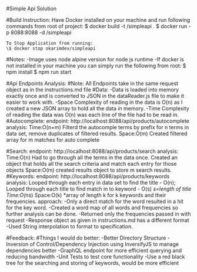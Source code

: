 #Simple Api Solution

#Build Instruction:
    Have Docker installed on your machine and run following commands from root of project:
    \$ docker build -t <YOUR DOCKER ID>/simpleapi .
    \$ docker run -p 8088:8088 -d <YOUR DOCKER ID>/simpleapi

    To Stop Application from running:
    \$ docker stop okarimdev/simpleapi

#Notes:
    -Image uses node alpine version for node js runtime
    -If docker is not installed in your machine you can simply run the following from root:
    \$ npm install
    \$ npm run start



#Api Endpoints Analysis:
#Note: All Endpoints take in the same request object as in the instructions.md file
#Data:
    -Data is loaded into memory exactly once and is converted to JSON in the dataReader.js file to
    make it easier to work with.
    -Space Complexity of reading in the data is O(n) as I created a new JSON array to hold all the data in memory.
    -Time Complexity of reading the data was O(n) was each line of the file had to be read in.
#Autocomplete:
    endpoint: http://localhost:8088/api/products/autocomplete
    analysis:
        Time:O(n+m)
            Filterd the autocomple terms by prefix for n terms in data set, remove duplicates of filtered results.
        Space:O(m)
            Created filtered array for m matches for auto complete

#Search:
    endpoint: http://localhost:8088/api/products/search 
    analysis: 
        Time:O(n)
            Had to go through all the terms in the data once.
            Created an object that holds all the search criteria and match each entry for those objects
        Space:O(m)
            created results object to store m search results.
#Keywords:
    endpoint: http://localhost:8088/api/products/keywords
    analysis:
        Looped through each entry in data set to find the title - O(n);
        Looped through each title to find match in to keyword - O(s) *s=length of  title
        Time:O(n*s)
        Space:O(k) *array of length k for k keywords and their frequencies.
    approach:
        -Only a direct match for the word resulted in a hit for the key word.
        -Created a word map of all words and frequencies so further analysis can be done.
        -Returned only the frequencies passed in with request
        -Response object as given in instructions.md has a different format
            -Used String interpolation to format to specification.    

#Feedback:
#Things I would do better:
    -Better Directory Structure
    -Inversion of Control/Dependency Injection using InversifyJS to manage dependencies better
    -GraphQL endpoint for more efficient querying and reducing bandwidth
    -Unit Tests to test core functionality
    -Use a red black tree for the searching and storing of keywords, would be more efficient            